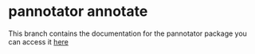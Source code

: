 # pannotator annotate

This branch contains the documentation for the pannotator package you can access it [here](https://nunzioknerr.github.io/pannotator/)

